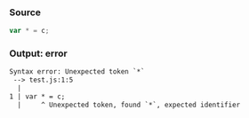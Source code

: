 ### Source
```js parse:stmt
var * = c;
```

### Output: error
```txt
Syntax error: Unexpected token `*`
 --> test.js:1:5
  |
1 | var * = c;
  |     ^ Unexpected token, found `*`, expected identifier
```
